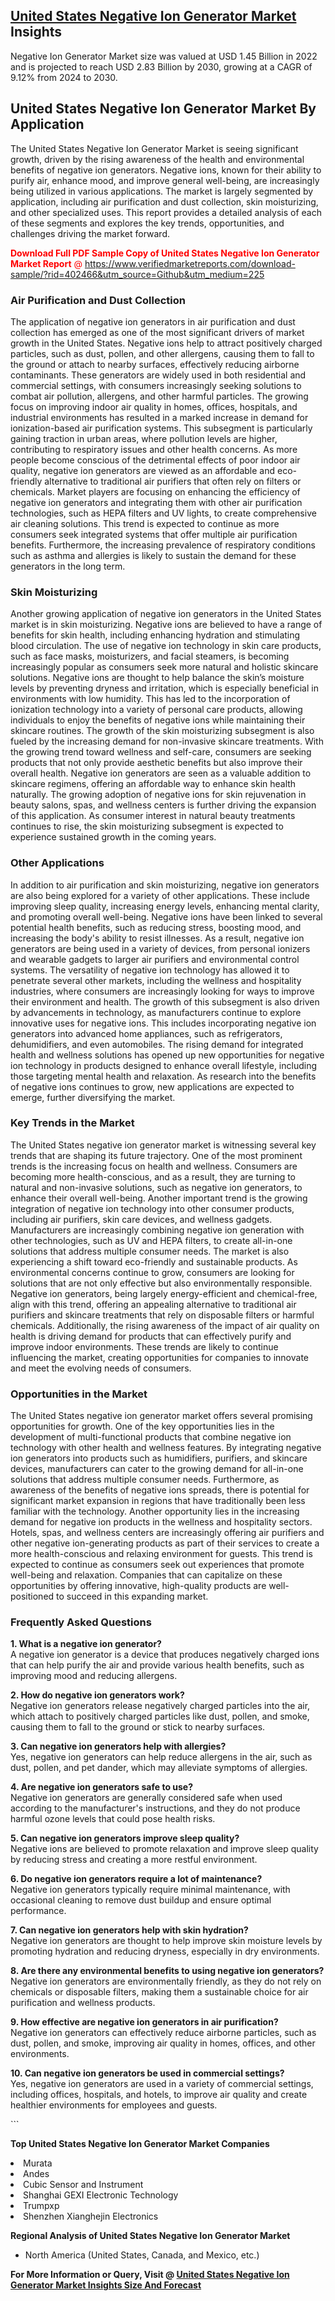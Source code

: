 <h2><a href="https://www.verifiedmarketreports.com/download-sample/?rid=402466&amp;utm_source=Github&amp;utm_medium=225" target="_blank">United States Negative Ion Generator Market</a> Insights</h2><p>Negative Ion Generator Market size was valued at USD 1.45 Billion in 2022 and is projected to reach USD 2.83 Billion by 2030, growing at a CAGR of 9.12% from 2024 to 2030.</p><p> <h2>United States Negative Ion Generator Market By Application</h2> <p>The United States Negative Ion Generator Market is seeing significant growth, driven by the rising awareness of the health and environmental benefits of negative ion generators. Negative ions, known for their ability to purify air, enhance mood, and improve general well-being, are increasingly being utilized in various applications. The market is largely segmented by application, including air purification and dust collection, skin moisturizing, and other specialized uses. This report provides a detailed analysis of each of these segments and explores the key trends, opportunities, and challenges driving the market forward. <p><span class=""><span style="color: #ff0000;"><strong>Download Full PDF Sample Copy of United States Negative Ion Generator Market Report</strong> @ </span><a href="https://www.verifiedmarketreports.com/download-sample/?rid=402466&amp;utm_source=Github&amp;utm_medium=225" target="_blank">https://www.verifiedmarketreports.com/download-sample/?rid=402466&amp;utm_source=Github&amp;utm_medium=225</a></span></p> </p> <h3>Air Purification and Dust Collection</h3> <p>The application of negative ion generators in air purification and dust collection has emerged as one of the most significant drivers of market growth in the United States. Negative ions help to attract positively charged particles, such as dust, pollen, and other allergens, causing them to fall to the ground or attach to nearby surfaces, effectively reducing airborne contaminants. These generators are widely used in both residential and commercial settings, with consumers increasingly seeking solutions to combat air pollution, allergens, and other harmful particles. The growing focus on improving indoor air quality in homes, offices, hospitals, and industrial environments has resulted in a marked increase in demand for ionization-based air purification systems. This subsegment is particularly gaining traction in urban areas, where pollution levels are higher, contributing to respiratory issues and other health concerns. As more people become conscious of the detrimental effects of poor indoor air quality, negative ion generators are viewed as an affordable and eco-friendly alternative to traditional air purifiers that often rely on filters or chemicals. Market players are focusing on enhancing the efficiency of negative ion generators and integrating them with other air purification technologies, such as HEPA filters and UV lights, to create comprehensive air cleaning solutions. This trend is expected to continue as more consumers seek integrated systems that offer multiple air purification benefits. Furthermore, the increasing prevalence of respiratory conditions such as asthma and allergies is likely to sustain the demand for these generators in the long term. </p> <h3>Skin Moisturizing</h3> <p>Another growing application of negative ion generators in the United States market is in skin moisturizing. Negative ions are believed to have a range of benefits for skin health, including enhancing hydration and stimulating blood circulation. The use of negative ion technology in skin care products, such as face masks, moisturizers, and facial steamers, is becoming increasingly popular as consumers seek more natural and holistic skincare solutions. Negative ions are thought to help balance the skin’s moisture levels by preventing dryness and irritation, which is especially beneficial in environments with low humidity. This has led to the incorporation of ionization technology into a variety of personal care products, allowing individuals to enjoy the benefits of negative ions while maintaining their skincare routines. The growth of the skin moisturizing subsegment is also fueled by the increasing demand for non-invasive skincare treatments. With the growing trend toward wellness and self-care, consumers are seeking products that not only provide aesthetic benefits but also improve their overall health. Negative ion generators are seen as a valuable addition to skincare regimens, offering an affordable way to enhance skin health naturally. The growing adoption of negative ions for skin rejuvenation in beauty salons, spas, and wellness centers is further driving the expansion of this application. As consumer interest in natural beauty treatments continues to rise, the skin moisturizing subsegment is expected to experience sustained growth in the coming years. </p> <h3>Other Applications</h3> <p>In addition to air purification and skin moisturizing, negative ion generators are also being explored for a variety of other applications. These include improving sleep quality, increasing energy levels, enhancing mental clarity, and promoting overall well-being. Negative ions have been linked to several potential health benefits, such as reducing stress, boosting mood, and increasing the body's ability to resist illnesses. As a result, negative ion generators are being used in a variety of devices, from personal ionizers and wearable gadgets to larger air purifiers and environmental control systems. The versatility of negative ion technology has allowed it to penetrate several other markets, including the wellness and hospitality industries, where consumers are increasingly looking for ways to improve their environment and health. The growth of this subsegment is also driven by advancements in technology, as manufacturers continue to explore innovative uses for negative ions. This includes incorporating negative ion generators into advanced home appliances, such as refrigerators, dehumidifiers, and even automobiles. The rising demand for integrated health and wellness solutions has opened up new opportunities for negative ion technology in products designed to enhance overall lifestyle, including those targeting mental health and relaxation. As research into the benefits of negative ions continues to grow, new applications are expected to emerge, further diversifying the market. </p> <h3>Key Trends in the Market</h3> <p>The United States negative ion generator market is witnessing several key trends that are shaping its future trajectory. One of the most prominent trends is the increasing focus on health and wellness. Consumers are becoming more health-conscious, and as a result, they are turning to natural and non-invasive solutions, such as negative ion generators, to enhance their overall well-being. Another important trend is the growing integration of negative ion technology into other consumer products, including air purifiers, skin care devices, and wellness gadgets. Manufacturers are increasingly combining negative ion generation with other technologies, such as UV and HEPA filters, to create all-in-one solutions that address multiple consumer needs. The market is also experiencing a shift toward eco-friendly and sustainable products. As environmental concerns continue to grow, consumers are looking for solutions that are not only effective but also environmentally responsible. Negative ion generators, being largely energy-efficient and chemical-free, align with this trend, offering an appealing alternative to traditional air purifiers and skincare treatments that rely on disposable filters or harmful chemicals. Additionally, the rising awareness of the impact of air quality on health is driving demand for products that can effectively purify and improve indoor environments. These trends are likely to continue influencing the market, creating opportunities for companies to innovate and meet the evolving needs of consumers. </p> <h3>Opportunities in the Market</h3> <p>The United States negative ion generator market offers several promising opportunities for growth. One of the key opportunities lies in the development of multi-functional products that combine negative ion technology with other health and wellness features. By integrating negative ion generators into products such as humidifiers, purifiers, and skincare devices, manufacturers can cater to the growing demand for all-in-one solutions that address multiple consumer needs. Furthermore, as awareness of the benefits of negative ions spreads, there is potential for significant market expansion in regions that have traditionally been less familiar with the technology. Another opportunity lies in the increasing demand for negative ion products in the wellness and hospitality sectors. Hotels, spas, and wellness centers are increasingly offering air purifiers and other negative ion-generating products as part of their services to create a more health-conscious and relaxing environment for guests. This trend is expected to continue as consumers seek out experiences that promote well-being and relaxation. Companies that can capitalize on these opportunities by offering innovative, high-quality products are well-positioned to succeed in this expanding market. </p> <h3>Frequently Asked Questions</h3> <p><b>1. What is a negative ion generator?</b><br> A negative ion generator is a device that produces negatively charged ions that can help purify the air and provide various health benefits, such as improving mood and reducing allergens.</p> <p><b>2. How do negative ion generators work?</b><br> Negative ion generators release negatively charged particles into the air, which attach to positively charged particles like dust, pollen, and smoke, causing them to fall to the ground or stick to nearby surfaces.</p> <p><b>3. Can negative ion generators help with allergies?</b><br> Yes, negative ion generators can help reduce allergens in the air, such as dust, pollen, and pet dander, which may alleviate symptoms of allergies.</p> <p><b>4. Are negative ion generators safe to use?</b><br> Negative ion generators are generally considered safe when used according to the manufacturer's instructions, and they do not produce harmful ozone levels that could pose health risks.</p> <p><b>5. Can negative ion generators improve sleep quality?</b><br> Negative ions are believed to promote relaxation and improve sleep quality by reducing stress and creating a more restful environment.</p> <p><b>6. Do negative ion generators require a lot of maintenance?</b><br> Negative ion generators typically require minimal maintenance, with occasional cleaning to remove dust buildup and ensure optimal performance.</p> <p><b>7. Can negative ion generators help with skin hydration?</b><br> Negative ion generators are thought to help improve skin moisture levels by promoting hydration and reducing dryness, especially in dry environments.</p> <p><b>8. Are there any environmental benefits to using negative ion generators?</b><br> Negative ion generators are environmentally friendly, as they do not rely on chemicals or disposable filters, making them a sustainable choice for air purification and wellness products.</p> <p><b>9. How effective are negative ion generators in air purification?</b><br> Negative ion generators can effectively reduce airborne particles, such as dust, pollen, and smoke, improving air quality in homes, offices, and other environments.</p> <p><b>10. Can negative ion generators be used in commercial settings?</b><br> Yes, negative ion generators are used in a variety of commercial settings, including offices, hospitals, and hotels, to improve air quality and create healthier environments for employees and guests.</p> ```</p><p><strong>Top United States Negative Ion Generator Market Companies</strong></p><div data-test-id=""><p><li>Murata</li><li> Andes</li><li> Cubic Sensor and Instrument</li><li> Shanghai GEXI Electronic Technology</li><li> Trumpxp</li><li> Shenzhen Xianghejin Electronics</li></p><div><strong>Regional Analysis of&nbsp;United States Negative Ion Generator Market</strong></div><ul><li dir="ltr"><p dir="ltr">North America&nbsp;(United States, Canada, and Mexico, etc.)</p></li></ul><p><strong>For More Information or Query, Visit @&nbsp;</strong><strong><a href="https://www.verifiedmarketreports.com/product/negative-ion-generator-market/?utm_source=Github&amp;utm_medium=225" target="_blank">United States Negative Ion Generator Market Insights Size And Forecast</a></strong></p></div>
